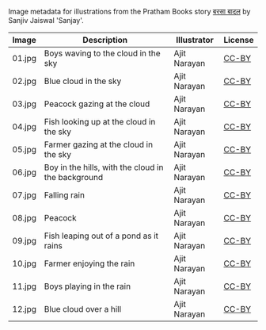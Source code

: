 Image metadata for illustrations from the Pratham Books story [बरसा बादल](https://storyweaver.org.in/stories/695-barsaa-baadal) by Sanjiv Jaiswal 'Sanjay'.

Image | Description | Illustrator | License
----- | ----------- | ----------- | -------
01.jpg | Boys waving to the cloud in the sky | Ajit Narayan | [CC-BY](https://creativecommons.org/licenses/by/4.0/)
02.jpg | Blue cloud in the sky | Ajit Narayan | [CC-BY](https://creativecommons.org/licenses/by/4.0/)
03.jpg | Peacock gazing at the cloud | Ajit Narayan | [CC-BY](https://creativecommons.org/licenses/by/4.0/)
04.jpg | Fish looking up at the cloud in the sky  | Ajit Narayan | [CC-BY](https://creativecommons.org/licenses/by/4.0/)
05.jpg | Farmer gazing at the cloud in the sky  | Ajit Narayan | [CC-BY](https://creativecommons.org/licenses/by/4.0/)
06.jpg | Boy in the hills, with the cloud in the background | Ajit Narayan | [CC-BY](https://creativecommons.org/licenses/by/4.0/)
07.jpg | Falling rain  | Ajit Narayan | [CC-BY](https://creativecommons.org/licenses/by/4.0/)
08.jpg | Peacock | Ajit Narayan | [CC-BY](https://creativecommons.org/licenses/by/4.0/)
09.jpg | Fish leaping out of a pond as it rains  | Ajit Narayan | [CC-BY](https://creativecommons.org/licenses/by/4.0/)
10.jpg | Farmer enjoying the rain  | Ajit Narayan | [CC-BY](https://creativecommons.org/licenses/by/4.0/)
11.jpg | Boys playing in the rain | Ajit Narayan | [CC-BY](https://creativecommons.org/licenses/by/4.0/)
12.jpg | Blue cloud over a hill | Ajit Narayan | [CC-BY](https://creativecommons.org/licenses/by/4.0/)
